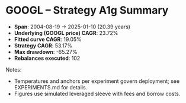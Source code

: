 # GOOGL – Strategy A1g Summary

- **Span**: 2004-08-19 → 2025-01-10 (20.39 years)
- **Underlying (GOOGL price) CAGR**: 23.72%
- **Fitted curve CAGR**: 19.05%
- **Strategy CAGR**: 53.17%
- **Max drawdown**: -65.27%
- **Rebalances executed**: 102

Notes:

- Temperatures and anchors per experiment govern deployment; see EXPERIMENTS.md for details.
- Figures use simulated leveraged sleeve with fees and borrow costs.

